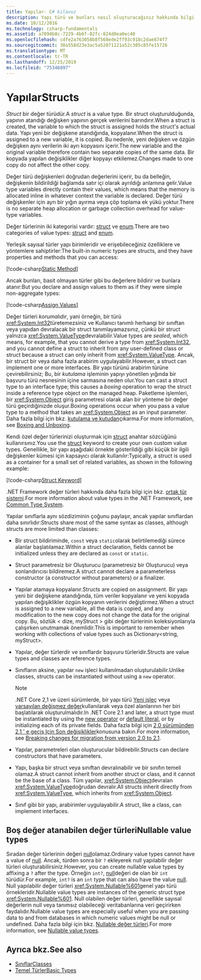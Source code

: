 ```yaml
---
title: Yapılar- C# kılavuz
description: Yapı türü ve bunları nasıl oluşturacağınız hakkında bilgi edinin
ms.date: 10/12/2016
ms.technology: csharp-fundamentals
ms.assetid: a7094b8c-7229-4b6f-82fc-824d0ea0ec40
ms.openlocfilehash: cdfe2a763058b8f568ede2ff93c918c2dae874f7
ms.sourcegitcommit: 30a558d23e3ac5a52071121a52c305c85fe15726
ms.translationtype: MT
ms.contentlocale: tr-TR
ms.lasthandoff: 12/25/2019
ms.locfileid: "75346897"
---
```

# <a name="structs"></a><span data-ttu-id="8c46f-103">Yapılar</span><span class="sxs-lookup"><span data-stu-id="8c46f-103">Structs</span></span>

<span data-ttu-id="8c46f-104">*Struct* bir değer türüdür.</span><span class="sxs-lookup"><span data-stu-id="8c46f-104">A *struct* is a value type.</span></span> <span data-ttu-id="8c46f-105">Bir struct oluşturulduğunda, yapının atandığı değişken yapının gerçek verilerini barındırır.</span><span class="sxs-lookup"><span data-stu-id="8c46f-105">When a struct is created, the variable to which the struct is assigned holds the struct's actual data.</span></span> <span data-ttu-id="8c46f-106">Yapı yeni bir değişkene atandığında, kopyalanır.</span><span class="sxs-lookup"><span data-stu-id="8c46f-106">When the struct is assigned to a new variable, it is copied.</span></span> <span data-ttu-id="8c46f-107">Bu nedenle, yeni değişken ve özgün değişken aynı verilerin iki ayrı kopyasını içerir.</span><span class="sxs-lookup"><span data-stu-id="8c46f-107">The new variable and the original variable therefore contain two separate copies of the same data.</span></span> <span data-ttu-id="8c46f-108">Bir kopyada yapılan değişiklikler diğer kopyayı etkilemez.</span><span class="sxs-lookup"><span data-stu-id="8c46f-108">Changes made to one copy do not affect the other copy.</span></span>

<span data-ttu-id="8c46f-109">Değer türü değişkenleri doğrudan değerlerini içerir, bu da belleğin, değişkenin bildirildiği bağlamda satır içi olarak ayrıldığı anlamına gelir.</span><span class="sxs-lookup"><span data-stu-id="8c46f-109">Value type variables directly contain their values, which means that the memory is allocated inline in whatever context the variable is declared.</span></span> <span data-ttu-id="8c46f-110">Değer türü değişkenler için ayrı bir yığın ayırma veya çöp toplama ek yükü yoktur.</span><span class="sxs-lookup"><span data-stu-id="8c46f-110">There is no separate heap allocation or garbage collection overhead for value-type variables.</span></span>

<span data-ttu-id="8c46f-111">Değer türlerinin iki kategorisi vardır: [struct](language-reference/keywords/struct.md) ve [enum](language-reference/builtin-types/enum.md).</span><span class="sxs-lookup"><span data-stu-id="8c46f-111">There are two categories of value types: [struct](language-reference/keywords/struct.md) and [enum](language-reference/builtin-types/enum.md).</span></span>

<span data-ttu-id="8c46f-112">Yerleşik sayısal türler yapı birimleridir ve erişebileceğiniz özelliklere ve yöntemlere sahiptirler:</span><span class="sxs-lookup"><span data-stu-id="8c46f-112">The built-in numeric types are structs, and they have properties and methods that you can access:</span></span>

[!code-csharp[Static Method](../../samples/snippets/csharp/concepts/structs/static-method.cs)]

<span data-ttu-id="8c46f-113">Ancak bunları, basit olmayan türler gibi bu değerlere bildirir ve bunlara atanır:</span><span class="sxs-lookup"><span data-stu-id="8c46f-113">But you declare and assign values to them as if they were simple non-aggregate types:</span></span>

[!code-csharp[Assign Values](../../samples/snippets/csharp/concepts/structs/assign-value.cs)]

<span data-ttu-id="8c46f-114">Değer türleri *korumalıdır*, yani örneğin, bir türü <xref:System.Int32>türetemezsiniz ve Kullanıcı tanımlı herhangi bir sınıftan veya yapıdan devralacak bir struct tanımlayamazsınız, çünkü bir struct yalnızca <xref:System.ValueType>devralabilir.</span><span class="sxs-lookup"><span data-stu-id="8c46f-114">Value types are *sealed*, which means, for example, that you cannot derive a type from <xref:System.Int32>, and you cannot define a struct to inherit from any user-defined class or struct because a struct can only inherit from <xref:System.ValueType>.</span></span> <span data-ttu-id="8c46f-115">Ancak, bir struct bir veya daha fazla arabirim uygulayabilir.</span><span class="sxs-lookup"><span data-stu-id="8c46f-115">However, a struct can implement one or more interfaces.</span></span> <span data-ttu-id="8c46f-116">Bir yapı türünü arabirim türüne çevirebilirsiniz; Bu, bir *kutulama* işleminin yapıyı yönetilen yığında bir başvuru türü nesnesinin içine sarmasına neden olur.</span><span class="sxs-lookup"><span data-stu-id="8c46f-116">You can cast a struct type to an interface type; this causes a *boxing* operation to wrap the struct inside a reference type object on the managed heap.</span></span> <span data-ttu-id="8c46f-117">Paketleme işlemleri, bir <xref:System.Object> giriş parametresi olarak alan bir yönteme bir değer türü geçirdiğinizde oluşur.</span><span class="sxs-lookup"><span data-stu-id="8c46f-117">Boxing operations occur when you pass a value type to a method that takes an <xref:System.Object> as an input parameter.</span></span> <span data-ttu-id="8c46f-118">Daha fazla bilgi için bkz. [kutulama ve kutudan](./programming-guide/types/boxing-and-unboxing.md )çıkarma.</span><span class="sxs-lookup"><span data-stu-id="8c46f-118">For more information, see [Boxing and Unboxing](./programming-guide/types/boxing-and-unboxing.md ).</span></span>

<span data-ttu-id="8c46f-119">Kendi özel değer türlerinizi oluşturmak için [struct](./language-reference/keywords/struct.md) anahtar sözcüğünü kullanırsınız.</span><span class="sxs-lookup"><span data-stu-id="8c46f-119">You use the [struct](./language-reference/keywords/struct.md) keyword to create your own custom value types.</span></span> <span data-ttu-id="8c46f-120">Genellikle, bir yapı aşağıdaki örnekte gösterildiği gibi küçük bir ilgili değişkenler kümesi için kapsayıcı olarak kullanılır:</span><span class="sxs-lookup"><span data-stu-id="8c46f-120">Typically, a struct is used as a container for a small set of related variables, as shown in the following example:</span></span>

[!code-csharp[Struct Keyword](../../samples/snippets/csharp/concepts/structs/struct-keyword.cs)]

<span data-ttu-id="8c46f-121">.NET Framework değer türleri hakkında daha fazla bilgi için bkz. [ortak tür sistemi](../standard/common-type-system.md).</span><span class="sxs-lookup"><span data-stu-id="8c46f-121">For more information about value types in the .NET Framework, see [Common Type System](../standard/common-type-system.md).</span></span>

<span data-ttu-id="8c46f-122">Yapılar sınıflarla aynı sözdiziminin çoğunu paylaşır, ancak yapılar sınıflardan daha sınırlıdır:</span><span class="sxs-lookup"><span data-stu-id="8c46f-122">Structs share most of the same syntax as classes, although structs are more limited than classes:</span></span>

- <span data-ttu-id="8c46f-123">Bir struct bildiriminde, `const` veya `static`olarak belirtilemediği sürece alanlar başlatılamaz.</span><span class="sxs-lookup"><span data-stu-id="8c46f-123">Within a struct declaration, fields cannot be initialized unless they are declared as `const` or `static`.</span></span>

- <span data-ttu-id="8c46f-124">Struct parametresiz bir Oluşturucu (parametresiz bir Oluşturucu) veya sonlandırıcısı bildiremez.</span><span class="sxs-lookup"><span data-stu-id="8c46f-124">A struct cannot declare a parameterless constructor (a constructor without parameters) or a finalizer.</span></span>

- <span data-ttu-id="8c46f-125">Yapılar atamaya kopyalanır.</span><span class="sxs-lookup"><span data-stu-id="8c46f-125">Structs are copied on assignment.</span></span> <span data-ttu-id="8c46f-126">Bir yapı yeni bir değişkene atandığında, tüm veriler kopyalanır ve yeni kopyada yapılan değişiklikler özgün kopyanın verilerini değiştirmez.</span><span class="sxs-lookup"><span data-stu-id="8c46f-126">When a struct is assigned to a new variable, all the data is copied, and any modification to the new copy does not change the data for the original copy.</span></span> <span data-ttu-id="8c46f-127">Bu, sözlük < dize, myStruct > gibi değer türlerinin koleksiyonlarıyla çalışırken unutmamak önemlidir.</span><span class="sxs-lookup"><span data-stu-id="8c46f-127">This is important to remember when working with collections of value types such as Dictionary<string, myStruct>.</span></span>

- <span data-ttu-id="8c46f-128">Yapılar, değer türlerdir ve sınıflardır başvuru türleridir.</span><span class="sxs-lookup"><span data-stu-id="8c46f-128">Structs are value types and classes are reference types.</span></span>

- <span data-ttu-id="8c46f-129">Sınıfların aksine, yapılar `new` işleci kullanılmadan oluşturulabilir.</span><span class="sxs-lookup"><span data-stu-id="8c46f-129">Unlike classes, structs can be instantiated without using a `new` operator.</span></span>

   > [!NOTE]
   > <span data-ttu-id="8c46f-130">.NET Core 2,1 ve üzeri sürümlerde, bir yapı türü [Yeni işleç](language-reference/operators/new-operator.md) veya [varsayılan değişmez değer](language-reference/operators/default.md#default-literal)kullanılarak veya özel alanlarının her biri başlatılarak oluşturulmalıdır.</span><span class="sxs-lookup"><span data-stu-id="8c46f-130">In .NET Core 2.1 and later, a struct type must be instantiated by using the [new operator](language-reference/operators/new-operator.md) or [default literal](language-reference/operators/default.md#default-literal), or by initializing each of its private fields.</span></span> <span data-ttu-id="8c46f-131">Daha fazla bilgi için [2,0 sürümünden 2,1 ' e geçiş Için Son değişiklikler](../core/compatibility/2.0-2.1.md#corefx)konusuna bakın.</span><span class="sxs-lookup"><span data-stu-id="8c46f-131">For more information, see [Breaking changes for migration from version 2.0 to 2.1](../core/compatibility/2.0-2.1.md#corefx).</span></span>

- <span data-ttu-id="8c46f-132">Yapılar, parametreleri olan oluşturucular bildirebilir.</span><span class="sxs-lookup"><span data-stu-id="8c46f-132">Structs can declare constructors that have parameters.</span></span>

- <span data-ttu-id="8c46f-133">Yapı, başka bir struct veya sınıftan devralınabilir ve bir sınıfın temeli olamaz.</span><span class="sxs-lookup"><span data-stu-id="8c46f-133">A struct cannot inherit from another struct or class, and it cannot be the base of a class.</span></span> <span data-ttu-id="8c46f-134">Tüm yapılar, <xref:System.Object>devralan <xref:System.ValueType>doğrudan devralır.</span><span class="sxs-lookup"><span data-stu-id="8c46f-134">All structs inherit directly from <xref:System.ValueType>, which inherits from <xref:System.Object>.</span></span>

- <span data-ttu-id="8c46f-135">Sınıf gibi bir yapı, arabirimler uygulayabilir.</span><span class="sxs-lookup"><span data-stu-id="8c46f-135">A struct, like a class, can implement interfaces.</span></span>

## <a name="nullable-value-types"></a><span data-ttu-id="8c46f-136">Boş değer atanabilen değer türleri</span><span class="sxs-lookup"><span data-stu-id="8c46f-136">Nullable value types</span></span>

<span data-ttu-id="8c46f-137">Sıradan değer türlerinin değeri [null](language-reference/keywords/null.md)olamaz.</span><span class="sxs-lookup"><span data-stu-id="8c46f-137">Ordinary value types cannot have a value of [null](language-reference/keywords/null.md).</span></span> <span data-ttu-id="8c46f-138">Ancak, türden sonra bir `?` ekleyerek null yapılabilir değer türleri oluşturabilirsiniz.</span><span class="sxs-lookup"><span data-stu-id="8c46f-138">However, you can create nullable value types by affixing a `?` after the type.</span></span> <span data-ttu-id="8c46f-139">Örneğin `int?`, [null](./language-reference/keywords/null.md)değeri de olan bir `int` türüdür.</span><span class="sxs-lookup"><span data-stu-id="8c46f-139">For example, `int?` is an `int` type that can also have the value [null](./language-reference/keywords/null.md).</span></span> <span data-ttu-id="8c46f-140">Null yapılabilir değer türleri <xref:System.Nullable%601>genel yapı türü örnekleridir.</span><span class="sxs-lookup"><span data-stu-id="8c46f-140">Nullable value types are instances of the generic struct type <xref:System.Nullable%601>.</span></span> <span data-ttu-id="8c46f-141">Null olabilen değer türleri, genellikle sayısal değerlerin null veya tanımsız olabileceği veritabanlarına veri geçirirken faydalıdır.</span><span class="sxs-lookup"><span data-stu-id="8c46f-141">Nullable value types are especially useful when you are passing data to and from databases in which numeric values might be null or undefined.</span></span> <span data-ttu-id="8c46f-142">Daha fazla bilgi için bkz. [Nullable değer türleri](language-reference/builtin-types/nullable-value-types.md).</span><span class="sxs-lookup"><span data-stu-id="8c46f-142">For more information, see [Nullable value types](language-reference/builtin-types/nullable-value-types.md).</span></span>

## <a name="see-also"></a><span data-ttu-id="8c46f-143">Ayrıca bkz.</span><span class="sxs-lookup"><span data-stu-id="8c46f-143">See also</span></span>

- [<span data-ttu-id="8c46f-144">Sınıflar</span><span class="sxs-lookup"><span data-stu-id="8c46f-144">Classes</span></span>](programming-guide/classes-and-structs/classes.md)
- [<span data-ttu-id="8c46f-145">Temel Türler</span><span class="sxs-lookup"><span data-stu-id="8c46f-145">Basic Types</span></span>](basic-types.md)

